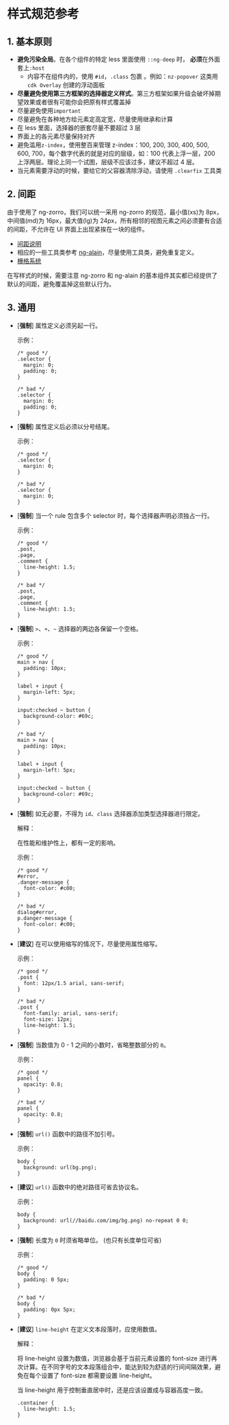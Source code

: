 # 样式规范参考

## 1. 基本原则

- **避免污染全局**。在各个组件的特定 less 里面使用 `::ng-deep` 时， **必须**在外面套上`:host`
  - 内容不在组件内的，使用 `#id`，`.class` 包裹 。例如：`nz-popover` 这类用`cdk Overlay` 创建的浮动面板
- **尽量避免使用第三方框架的选择器定义样式**。第三方框架如果升级会破坏掉期望效果或者很有可能你会把原有样式覆盖掉
- 尽量避免使用`important`
- 尽量避免在各种地方给元素定高定宽，尽量使用继承和计算
- 在 less 里面，选择器的嵌套尽量不要超过 3 层
- 界面上的各元素尽量保持对齐
- 避免滥用`z-index`，使用整百来管理 z-index：100, 200, 300, 400, 500, 600, 700，每个数字代表的就是对应的层级，如：100 代表上浮一层，200 上浮两层。理论上同一个试图，层级不应该过多，建议不超过 4 层。
- 当元素需要浮动的时候，要给它的父容器清除浮动，请使用 `.clearfix` 工具类

## 2. 间距

由于使用了 ng-zorro，我们可以统一采用 ng-zorro 的规范，最小值(xs)为 8px，中间值(md)为 16px，最大值(lg)为 24px，所有相邻的视图元素之间必须要有合适的间距，不允许在 UI 界面上出现紧挨在一块的组件。

- [间距说明](https://ng-alain.com/theme/tools/zh#%E9%97%B4%E8%B7%9D)
- 相应的一些工具类参考 [ng-alain](https://ng-alain.com/theme/tools/zh)，尽量使用工具类，避免重复定义。
- [栅格系统](https://ng.ant.design/components/grid/zh)

在写样式的时候，需要注意 ng-zorro 和 ng-alain 的基本组件其实都已经提供了默认的间距，避免覆盖掉这些默认行为。

## 3. 通用

- [**强制**] 属性定义必须另起一行。

  示例：

  ```less
  /* good */
  .selector {
    margin: 0;
    padding: 0;
  }

  /* bad */
  .selector {
    margin: 0;
    padding: 0;
  }
  ```

- [**强制**] 属性定义后必须以分号结尾。

  示例：

  ```less
  /* good */
  .selector {
    margin: 0;
  }

  /* bad */
  .selector {
    margin: 0;
  }
  ```

- [**强制**] 当一个 rule 包含多个 selector 时，每个选择器声明必须独占一行。

  示例：

  ```less
  /* good */
  .post,
  .page,
  .comment {
    line-height: 1.5;
  }

  /* bad */
  .post,
  .page,
  .comment {
    line-height: 1.5;
  }
  ```

- [**强制**] `>`、`+`、`~` 选择器的两边各保留一个空格。

  示例：

  ```less
  /* good */
  main > nav {
    padding: 10px;
  }

  label + input {
    margin-left: 5px;
  }

  input:checked ~ button {
    background-color: #69c;
  }

  /* bad */
  main > nav {
    padding: 10px;
  }

  label + input {
    margin-left: 5px;
  }

  input:checked ~ button {
    background-color: #69c;
  }
  ```

- [**强制**] 如无必要，不得为 `id`、`class` 选择器添加类型选择器进行限定。

  解释：

  在性能和维护性上，都有一定的影响。

  示例：

  ```less
  /* good */
  #error,
  .danger-message {
    font-color: #c00;
  }

  /* bad */
  dialog#error,
  p.danger-message {
    font-color: #c00;
  }
  ```

- [**建议**] 在可以使用缩写的情况下，尽量使用属性缩写。

  示例：

  ```less
  /* good */
  .post {
    font: 12px/1.5 arial, sans-serif;
  }

  /* bad */
  .post {
    font-family: arial, sans-serif;
    font-size: 12px;
    line-height: 1.5;
  }
  ```

- [**强制**] 当数值为 0 - 1 之间的小数时，省略整数部分的 `0`。

  示例：

  ```less
  /* good */
  panel {
    opacity: 0.8;
  }

  /* bad */
  panel {
    opacity: 0.8;
  }
  ```

- [**强制**] `url()` 函数中的路径不加引号。

  示例：

  ```less
  body {
    background: url(bg.png);
  }
  ```

- [**建议**] `url()` 函数中的绝对路径可省去协议名。

  示例：

  ```less
  body {
    background: url(//baidu.com/img/bg.png) no-repeat 0 0;
  }
  ```

- [**强制**] 长度为 `0` 时须省略单位。 (也只有长度单位可省)

  示例：

  ```less
  /* good */
  body {
    padding: 0 5px;
  }

  /* bad */
  body {
    padding: 0px 5px;
  }
  ```

- [**建议**] `line-height` 在定义文本段落时，应使用数值。

  解释：

  将 line-height 设置为数值，浏览器会基于当前元素设置的 font-size 进行再次计算。在不同字号的文本段落组合中，能达到较为舒适的行间间隔效果，避免在每个设置了 font-size 都需要设置 line-height。

  当 line-height 用于控制垂直居中时，还是应该设置成与容器高度一致。

  ```less
  .container {
    line-height: 1.5;
  }
  ```
